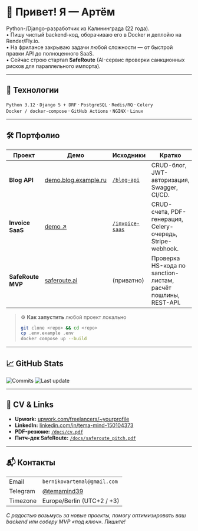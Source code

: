# 👋 Привет! Я — Артём

Python-/Django-разработчик из Калининграда (22 года).  
• Пишу чистый backend-код, оборачиваю его в Docker и деплойю на Render/Fly.io.  
• На фрилансе закрываю задачи любой сложности — от быстрой правки API до полноценного SaaS.  
• Сейчас строю стартап **SafeRoute** (AI-сервис проверки санкционных рисков для параллельного импорта).

---

## 🚀 Технологии

`Python 3.12` · `Django 5 + DRF` · `PostgreSQL` · `Redis/RQ` · `Celery`  
`Docker / docker-compose` · `GitHub Actions` · `NGINX` · `Linux`  

---

## 🛠 Портфолио

| Проект | Демо | Исходники | Кратко |
|--------|------|-----------|--------|
| **Blog API** | [demo.blog.example.ru](https://demo.blog.example.ru) | [`/blog-api`](https://github.com/TemaMind/blog-api) | CRUD-блог, JWT-авторизация, Swagger, CI/CD. |
| **Invoice SaaS** | [demo ↗](https://invoice.example.ru) | [`/invoice-saas`](https://github.com/TemaMind/invoice-saas) | CRUD-счета, PDF-генерация, Celery-очередь, Stripe-webhook. |
| **SafeRoute MVP** | [saferoute.ai](https://saferoute.ai) | (приватно) | Проверка HS-кода по sanction-листам, расчёт пошлины, REST-API. |

> ⚙️ **Как запустить** любой проект локально  
> ```bash
> git clone <repo> && cd <repo>
> cp .env.example .env
> docker compose up --build
> ```

---

## 📈 GitHub Stats
<!-- Badges сгенерированы на shields.io -->
![Commits](https://img.shields.io/badge/commits--per--year-600%2B-blueviolet)
![Last update](https://img.shields.io/date/1693526400)

---

## 📝 CV & Links

* **Upwork:** [upwork.com/freelancers/~yourprofile](https://www.upwork.com/freelancers/~yourprofile)  
* **LinkedIn:** [linkedin.com/in/tema-mind-150104373](https://linkedin.com/in/tema-mind-150104373)  
* **PDF-резюме:** [`/docs/cv.pdf`](./docs/cv.pdf)  
* **Питч-дек SafeRoute:** [`/docs/saferoute_pitch.pdf`](./docs/saferoute_pitch.pdf)

---

## 📬 Контакты

|  |  |
|--|--|
| Email | `bernikovartemal@gmail.com` |
| Telegram | [@temamind39](https://t.me/temamind39) |
| Timezone | Europe/Berlin (UTC+2 / +3) |

_С радостью возьмусь за новые проекты, помогу оптимизировать ваш backend или соберу MVP «под ключ». Пишите!_
